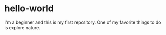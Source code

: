 # hello-world
I'm a beginner and this is my first repository.
One of my favorite things to do is explore nature.

